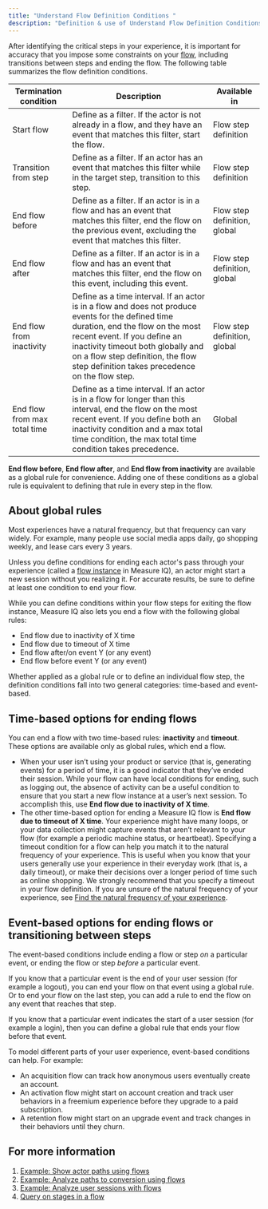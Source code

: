 ```yaml
---
title: "Understand Flow Definition Conditions "
description: "Definition & use of Understand Flow Definition Conditions "
---
```


After identifying the critical steps in your experience, it is important for accuracy that you impose some constraints on your [flow](/measure_iq/glossary/flow), including transitions between steps and ending the flow. The following table summarizes the flow definition conditions.

| **Termination condition**    | **Description**                                                                                                                                                                                                                                                                                    | **Available in**             |
| ---------------------------- | -------------------------------------------------------------------------------------------------------------------------------------------------------------------------------------------------------------------------------------------------------------------------------------------------- | ---------------------------- |
| Start flow                   | Define as a filter. If the actor is not already in a flow, and they have an event that matches this filter, start the flow.                                                                                                                                                                        | Flow step definition         |
| Transition from step         | Define as a filter. If an actor has an event that matches this filter while in the target step, transition to this step.                                                                                                                                                                           | Flow step definition         |
| End flow before              | Define as a filter. If an actor is in a flow and has an event that matches this filter, end the flow on the previous event, excluding the event that matches this filter.                                                                                                                          | Flow step definition, global |
| End flow after               | Define as a filter. If an actor is in a flow and has an event that matches this filter, end the flow on this event, including this event.                                                                                                                                                          | Flow step definition, global |
| End flow from inactivity     | Define as a time interval. If an actor is in a flow and does not produce events for the defined time duration, end the flow on the most recent event. If you define an inactivity timeout both globally and on a flow step definition, the flow step definition takes precedence on the flow step. | Flow step definition, global |
| End flow from max total time | Define as a time interval. If an actor is in a flow for longer than this interval, end the flow on the most recent event. If you define both an inactivity condition and a max total time condition, the max total time condition takes precedence.                                                | Global                       |

**End flow before**, **End flow after**, and **End flow from inactivity** are available as a global rule for convenience. Adding one of these conditions as a global rule is equivalent to defining that rule in every step in the flow.

## About global rules

Most experiences have a natural frequency, but that frequency can vary widely. For example, many people use social media apps daily, go shopping weekly, and lease cars every 3 years.

Unless you define conditions for ending each actor's pass through your experience (called a [flow instance](/measure_iq/glossary/flow-instance) in Measure IQ), an actor might start a new session without you realizing it. For accurate results, be sure to define at least one condition to end your flow.

While you can define conditions within your flow steps for exiting the flow instance, Measure IQ also lets you end a flow with the following global rules:

- End flow due to inactivity of X time
- End flow due to timeout of X time
- End flow after/on event Y (or any event)
- End flow before event Y (or any event)

Whether applied as a global rule or to define an individual flow step, the definition conditions fall into two general categories: time-based and event-based.

## Time-based options for ending flows

You can end a flow with two time-based rules: **inactivity** and **timeout**. These options are available only as global rules, which end a flow.

- When your user isn’t using your product or service (that is, generating events) for a period of time, it is a good indicator that they’ve ended their session. While your flow can have local conditions for ending, such as logging out, the absence of activity can be a useful condition to ensure that you start a new flow instance at a user’s next session. To accomplish this, use **End flow due to inactivity of X time**.
- The other time-based option for ending a Measure IQ flow is **End flow due to timeout of X time**. Your experience might have many loops, or your data collection might capture events that aren’t relevant to your flow (for example a periodic machine status, or heartbeat). Specifying a timeout condition for a flow can help you match it to the natural frequency of your experience. This is useful when you know that your users generally use your experience in their everyday work (that is, a daily timeout), or make their decisions over a longer period of time such as online shopping. We strongly recommend that you specify a timeout in your flow definition. If you are unsure of the natural frequency of your experience, see [Find the natural frequency of your experience](../find-a-natural-frequency-of-your-experience).

## Event-based options for ending flows or transitioning between steps

The event-based conditions include ending a flow or step *on* a particular event, or ending the flow or step *before* a particular event.

If you know that a particular event is the end of your user session (for example a logout), you can end your flow on that event using a global rule. Or to end your flow on the last step, you can add a rule to end the flow on any event that reaches that step.

If you know that a particular event indicates the start of a user session (for example a login), then you can define a global rule that ends your flow before that event.

To model different parts of your user experience, event-based conditions can help. For example:

- An acquisition flow can track how anonymous users eventually create an account.
- An activation flow might start on account creation and track user behaviors in a freemium experience before they upgrade to a paid subscription.
- A retention flow might start on an upgrade event and track changes in their behaviors until they churn.

## For more information

1. [Example: Show actor paths using flows](./example-show-actor-paths-using-flows)
2. [Example: Analyze paths to conversion using flows](./example-analyze-paths-to-conversion-using-flows)
3. [Example: Analyze user sessions with flows](./example-analyze-user-sessions-with-flows)
4. [Query on stages in a flow](./query-on-stages-in-a-flow)
